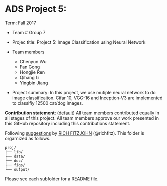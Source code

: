 # ADS Project 5: 

Term: Fall 2017

+ Team # Group 7
+ Projec title: Project 5: Image Classification using Neural Network
+ Team members
	+ Chenyun Wu
	+ Fan Gong
	+ Hongjie Ren
	+ Qihang Li
	+ Yingbin Jiang
	
+ Project summary: In this project, we use mutiple neural network to do image classificaiton. Cifar 10, VGG-16 and Inception-V3 are implemented to classifiy 12500 cat/dog images.
	
**Contribution statement**: ([default](doc/a_note_on_contributions.md)) All team members contributed equally in all stages of this project. All team members approve our work presented in this GitHub repository including this contributions statement. 

Following [suggestions](http://nicercode.github.io/blog/2013-04-05-projects/) by [RICH FITZJOHN](http://nicercode.github.io/about/#Team) (@richfitz). This folder is orgarnized as follows.

```
proj/
├── lib/
├── data/
├── doc/
├── figs/
└── output/
```

Please see each subfolder for a README file.
